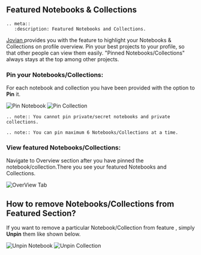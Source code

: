 ## Featured Notebooks & Collections

```eval_rst
.. meta::
   :description: Featured Notebooks and Collections.
```

<a href="https://jovian.ai?utm_source=docs" target=_blank> Jovian </a> provides you with the feature to highlight your Notebooks & Collections on profile overview. Pin your best projects to your profile, so that other people can view them easily. "Pinned Notebooks/Collections" always stays at the top among other projects.

### Pin your Notebooks/Collections:

For each notebook and collection you have been provided with the option to **Pin** it.

  <img src="https://imgur.com/ccxU4QF.png " class="screenshot" alt="Pin Notebook">

  <img src="https://i.imgur.com/0koaVcc.jpg" class="screenshot" alt="Pin Collection">

```eval_rst
.. note:: You cannot pin private/secret notebooks and private collections.
```

```eval_rst
.. note:: You can pin maximum 6 Notebooks/Collections at a time.
```

### View featured Notebooks/Collections:

Navigate to Overview section after you have pinned the notebook/collection.There you see
your featured Notebooks and Collections.

   <img src="https://i.imgur.com/xCj7qrn.jpg" class="screenshot" alt="OverView Tab">

## How to remove Notebooks/Collections from Featured Section?

If you want to remove a particular Notebook/Collection from feature , simply **Unpin** them
like shown below.

  <img src="https://i.imgur.com/wFHEnli.jpg" class="screenshot" alt="Unpin Notebook">

  <img src="https://i.imgur.com/oGwNxD6.jpg" class="screenshot" alt="Unpin Collection">
